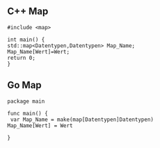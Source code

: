 ## C++ Map

```
#include <map>

int main() {
std::map<Datentypen,Datentypen> Map_Name;
Map_Name[Wert]=Wert;
return 0;
}
```

## Go Map

```
package main

func main() {
 var Map_Name = make(map[Datentypen]Datentypen)
Map_Name[Wert] = Wert
 
}



```